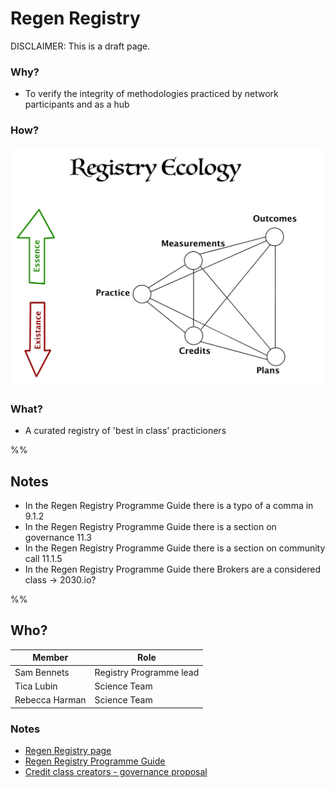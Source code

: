 # Regen Registry
DISCLAIMER: This is a draft page.

### Why?
- To verify the integrity of methodologies practiced by network participants and as a hub 

### How?
![](assets/RegistryEcology.jpg)

### What?
-  A curated registry of 'best in class' practicioners

%%
## Notes
- In the Regen Registry Programme Guide there is a typo of a comma in 9.1.2
- In the Regen Registry Programme Guide there is a section on governance 11.3
- In the Regen Registry Programme Guide there is a section on community call 11.1.5
- In the Regen Registry Programme Guide there Brokers are a considered class -> 2030.io?

%%

## Who?

| Member | Role |
|---|---|
| Sam Bennets | Registry Programme lead |
| Tica Lubin | Science Team |
| Rebecca Harman | Science Team | 

### Notes
- [Regen Registry page](https://registry.regen.network)
- [Regen Registry Programme Guide](https://regen-registry.s3.amazonaws.com/Regen+Registry+Program+Guide.pdf)
- [Credit class creators - governance proposal](https://github.com/regen-network/governance/tree/main/proposals/2021-12-regen-registry-credit-class-creator)